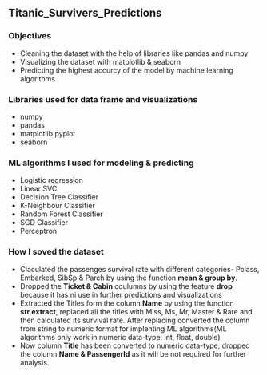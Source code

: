 ## Titanic_Survivers_Predictions
### Objectives 
- Cleaning the dataset with the help of libraries like pandas and numpy
- Visualizing the dataset with matplotlib & seaborn
- Predicting the highest accurcy of the model by machine learning algorithms

### Libraries used for data frame and visualizations
- numpy
- pandas
- matplotlib.pyplot
- seaborn

### ML algorithms I used for modeling & predicting
- Logistic regression
- Linear SVC
- Decision Tree Classifier
- K-Neighbour Classifier
- Random Forest Classifier
- SGD Classifier
- Perceptron

### How I soved the dataset
- Claculated the passenges survival rate with different categories- Pclass, Embarked, SibSp & Parch by using the function **mean & group by**.
- Dropped the **Ticket & Cabin** coulumns by using the feature **drop** because it has ni use in further predictions and visualizations
- Extracted the Titles form the column **Name** by using the function **str.extract**, replaced all the titles with Miss, Ms, Mr, Master & Rare and then calculated its survival rate. After replacing converted the column from string to numeric format for implenting ML algorithms(ML algorithms only work in numeric data-type: int, float, double)
- Now column **Title** has been converted to numeric data-type, dropped the column **Name & PassengerId** as it will be not required for further analysis.
